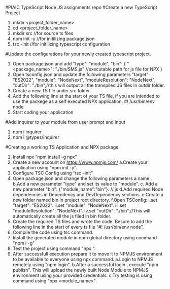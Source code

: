 #PIAIC TypeScript Node JS assignments repo
#Create a new TypeScript Project
1. mkdir <project_folder_name>
2. cd <project_folder_name>
3. mkdir src //for source ts files
4. npm init -y //for initilizing package.json
6. tsc -init //for initilizing typescript configuration

#Update the configurations for your newly created typescript project.
1. Open package.json and add 
 "type": "module",
  "bin": {
    "<package_name>": "./bin/SMS.js" //executable path for js file for NPX
  }
 2. Open tsconfig.json and update the following parameters
  "target": "ES2022",
  "module": "NodeNext",
  "moduleResolution": "NodeNext",
   "outDir": "./bin",//this will output all the transpiled JS files in outdir folder.
 3. Create a new TS file under src folder.
 4. Add the following line at tha start of your TS file, if you are intended to use the packege as a self executed NPX application.
 #! /usr/bin/env node
 5. Start coding your application

#Add inquirer to your module from user prompt and input
1. npm i inquirer
2. npm i @types/inquirer

#Creating a working TS Application and NPX package
1.	Install npx “npm install -g npx”
2.	Create a new account on https://www.npmjs.com/
		a.Create your application using “npm init -y”.
3.	Configure TSC Config using “tsc –init”
4.	Open package.json and change the following parameters
		a.name:<Your Package Name>.
		b.Add a new parameter "type" and set its value to "module".
		c. Add a new parameter "bin": {"module_name":"bin"}. //<executable js file genreated by ts compiler>.js
		d.Add required Node dependencies in Dependency and DevDependency sections.
		e.Create a new folder named bin in project root directory.
		f.Open TSConfig:
			i.set "target": "ES2022".
			ii.set "module": "NodeNext".
			iii.set "moduleResolution": "NodeNext".
			iv.set "outDir": "./bin",//This will automatically create all the js filed in bin folder.
5.	Create the required TS files and wrote the code. Besure to add the following line in the start of every ts file “#! /usr/bin/env node”.
6.	Compile the code using tsc command.
7.	Install the generated module in npm global directory using command "npm i -g"
8.	Test the project using command "npx <PackageName>".
9.	After successfull execution prepare it to move it to NPMJS environment to be available to everyone using npx command.
		a.Login to NPMJS remotely using "npm login".
		b.After a successful login , execute "npm publish". This will upload the newly built Node Module to NPMJS environment using your provided credentials.
		c.Try testing is using command using "npx <module_name>".
